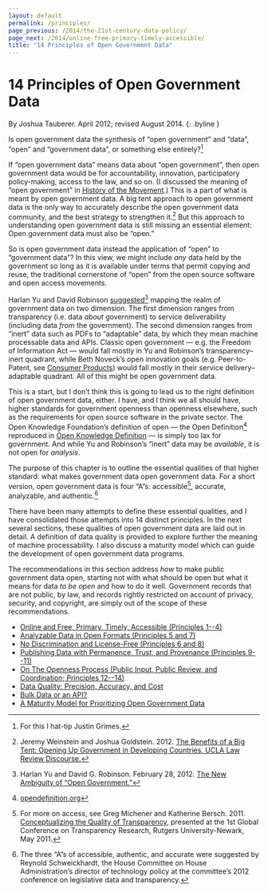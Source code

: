 ```yaml
---
layout: default
permalink: /principles/
page_previous: /2014/the-21st-century-data-policy/
page_next: /2014/online-free-primary-timely-accessible/
title: "14 Principles of Open Government Data"
---
```

14 Principles of Open Government Data
=====================================

By Joshua Tauberer. April 2012; revised August 2014.
{: .byline }


Is open government data the synthesis of “open government” and “data”, “open” and “government data”, or something else entirely?[^1]

If “open government data” means data about “open government”, then open government data would be for accountability, innovation, participatory policy-making, access to the law, and so on. (I discussed the meaning of “open government” in [History of the Movement](/2014/history-the-movement/).) This is a part of what is meant by open government data. A big tent approach to open government data is the only way to accurately describe the open government data community, and the best strategy to strengthen it.[^2] But this approach to understanding open government data is still missing an essential element: Open government data must also be “open.”

So is open government data instead the application of “open” to “government data”? In this view, we might include *any* data held by the government so long as it is available under terms that permit copying and reuse, the traditional cornerstone of “open” from the open source software and open access movements.

Harlan Yu and David Robinson [suggested](http://papers.ssrn.com/sol3/papers.cfm?abstract_id=2012489)[^3] mapping the realm of government data on two dimension. The first dimension ranges from transparency (i.e. data *about* government) to service deliverability (including data *from* the government). The second dimension ranges from “inert” data such as PDFs to “adaptable” data, by which they mean machine processable data and APIs. Classic open government — e.g. the Freedom of Information Act — would fall mostly in Yu and Robinson’s transparency–inert quadrant, while Beth Noveck’s open innovation goals (e.g. Peer-to-Patent, see [Consumer Products](/2014/consumer-products/)) would fall mostly in their service delivery–adaptable quadrant. All of this might be open government data.

This is a start, but I don’t think this is going to lead us to the right definition of open government data, either. I have, and I think we all should have, higher standards for government openness than openness elsewhere, such as the requirements for open source software in the private sector. The Open Knowledge Foundation’s definition of open — the <span>Open Definition</span>[^4] reproduced in [Open Knowledge Definition](/2014/open-knowledge-definition/) — is simply too lax for government. And while Yu and Robinson’s “inert” data may be *available*, it is not open for *analysis*.

The purpose of this chapter is to outline the essential qualities of that higher standard: what makes government data open government data. For a short version, open government data is four “A”s: accessible[^5], accurate, analyzable, and authentic.[^6]

There have been many attempts to define these essential qualities, and I have consolidated those attempts into 14 distinct principles. In the next several sections, these qualities of open government data are laid out in detail. A definition of data quality is provided to explore further the meaning of machine processability. I also discuss a maturity model which can guide the development of open government data programs.

The recommendations in this section address *how* to make public government <span>data</span> open, starting not with what should be open but what it means for data *to be open* and how to do it well. Government records that are not public, by law, and records rightly restricted on account of privacy, security, and <span>copyright</span>, are simply out of the scope of these recommendations.

[^1]: For this I hat-tip Justin Grimes.

[^2]: Jeremy Weinstein and Joshua Goldstein. 2012. [The Benefits of a Big Tent: Opening Up Government in Developing Countries. UCLA Law Review Discourse.](http://www.uclalawreview.org/pdf/discourse/60-3.pdf)

[^3]: Harlan Yu and David G. Robinson. February 28, 2012. [The New Ambiguity of “Open Government.”](http://papers.ssrn.com/sol3/papers.cfm?abstract_id=2012489)

[^4]: [opendefinition.org](http://opendefinition.org)

[^5]: For more on access, see Greg Michener and Katherine Bersch. 2011. [Conceptualizing the Quality of Transparency](http://spaa.newark.rutgers.edu/images/stories/documents/Transparency_Research_Conference/Papers/Michener_Greg_Paper_two.pdf), presented at the 1st Global Conference on Transparency Research, Rutgers University-Newark, May 2011.

[^6]: The three “A”s of accessible, authentic, and accurate were suggested by Reynold Schweickhardt, the House Committee on House Administration’s director of technology policy at the committee’s 2012 conference on legislative data and transparency.


* [Online and Free, Primary, Timely, Accessible (Principles 1--4)](/2014/online-free-primary-timely-accessible/)
* [Analyzable Data in Open Formats (Principles 5 and 7)](/2014/analyzable-data-in-open-formats/)
* [No Discrimination and License-Free (Principles 6 and 8)](/2014/no-discrimination-license-free/)
* [Publishing Data with Permanence, Trust, and Provenance (Principles 9--11)](/2014/permanence-trust-provenance/)
* [On The Openness Process (Public Input, Public Review, and Coordination; Principles 12--14)](/2014/public-input-public-review-coordination/)
* [Data Quality: Precision, Accuracy, and Cost](/2014/data-quality/)
* [Bulk Data or an API?](/2014/bulk-data-an-api/)
* [A Maturity Model for Prioritizing Open Government Data](/2014/maturity-model-for-prioritization/)
